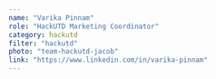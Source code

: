 ```yaml
---
name: "Varika Pinnam"
role: "HackUTD Marketing Coordinator"
category: hackutd
filter: "hackutd"
photo: "team-hackutd-jacob"
link: "https://www.linkedin.com/in/varika-pinnam"
---
```


